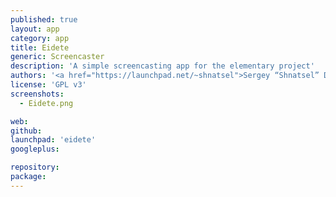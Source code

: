 ```yaml
---
published: true
layout: app
category: app
title: Eidete
generic: Screencaster
description: 'A simple screencasting app for the elementary project'
authors: '<a href="https://launchpad.net/~shnatsel">Sergey “Shnatsel” Davidoff</a>, <a href="https://launchpad.net/~name-is-carl">PerfectCarl</a>'
license: 'GPL v3'
screenshots:
  - Eidete.png

web:
github:
launchpad: 'eidete'
googleplus:

repository:
package:
---
```

